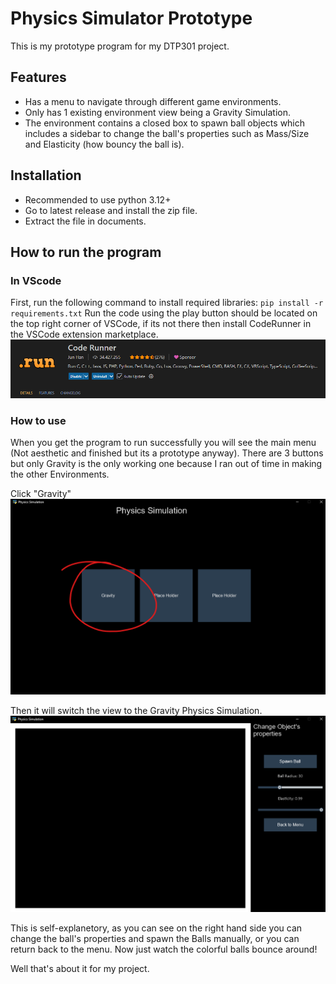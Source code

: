 # Physics Simulator Prototype
This is my prototype program for my DTP301 project.

## Features
- Has a menu to navigate through different game environments.
- Only has 1 existing environment view being a Gravity Simulation.
- The environment contains a closed box to spawn ball objects which includes a sidebar to change the ball's properties such as Mass/Size and Elasticity (how bouncy the ball is).

## Installation
- Recommended to use python 3.12+
- Go to latest release and install the zip file.
- Extract the file in documents.

## How to run the program
### In VScode
First, run the following command to install required libraries: `pip install -r requirements.txt`
Run the code using the play button should be located on the top right corner of VSCode, if its not there then install CodeRunner in the VSCode extension marketplace.
<img src="./images/CodeRunner.png" alt="CodeRunner" width="600">

### How to use
When you get the program to run successfully you will see the main menu (Not aesthetic and finished but its a prototype anyway).
There are 3 buttons but only Gravity is the only working one because I ran out of time in making the other Environments.

Click "Gravity"
<img src="./images/Menu.png" alt="Menu" width="600">

Then it will switch the view to the Gravity Physics Simulation.
<img src="./images/Simulation.png" alt="Physics Simulation" width="600">

This is self-explanetory, as you can see on the right hand side you can change the ball's properties and spawn the Balls manually, or you can return back to the menu.
Now just watch the colorful balls bounce around!

Well that's about it for my project.

